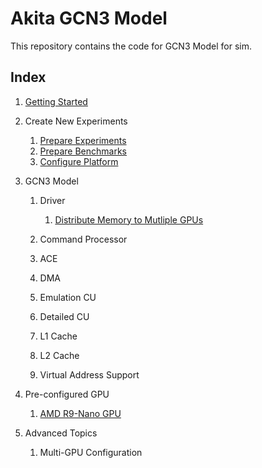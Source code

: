 # Akita GCN3 Model

This repository contains the code for GCN3 Model for sim.

## Index

1. [Getting Started](./getting_started.md)
1. Create New Experiments

    1. [Prepare Experiments](prepare_experiments.md)
    1. [Prepare Benchmarks](prepare_benchmarks.md)
    1. [Configure Platform](configure_platform.md)

1. GCN3 Model

    1. Driver

        1. [Distribute Memory to Mutliple GPUs](./driver/distribute_memory_to_multi_gpus.md)

    1. Command Processor
    1. ACE
    1. DMA
    1. Emulation CU
    1. Detailed CU
    1. L1 Cache
    1. L2 Cache
    1. Virtual Address Support

1. Pre-configured GPU

    1. [AMD R9-Nano GPU](r9nano.md)

1. Advanced Topics

    1. Multi-GPU Configuration
